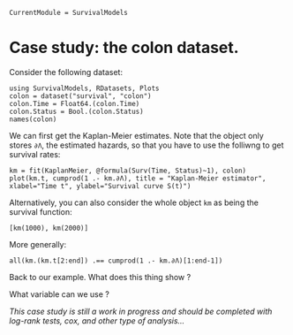 ```@meta
CurrentModule = SurvivalModels
```

# Case study: the colon dataset. 

Consider the following dataset: 

```@example 1
using SurvivalModels, RDatasets, Plots
colon = dataset("survival", "colon")
colon.Time = Float64.(colon.Time)
colon.Status = Bool.(colon.Status)
names(colon)
```

We can first get the Kaplan-Meier estimates. Note that the object only stores `∂Λ`, the estimated hazards, so that you have to use the folliwng to get survival rates: 

```@example 1
km = fit(KaplanMeier, @formula(Surv(Time, Status)~1), colon)
plot(km.t, cumprod(1 .- km.∂Λ), title = "Kaplan-Meier estimator", xlabel="Time t", ylabel="Survival curve S(t)")
```

Alternatively, you can also consider the whole object `km` as being the survival function: 

```@example 1
[km(1000), km(2000)]
```

More generally: 
```@example 1
all(km.(km.t[2:end]) .== cumprod(1 .- km.∂Λ)[1:end-1])
```

Back to our example. What does this thing show ? 

What variable can we use ? 


*This case study is still a work in progress and should be completed with log-rank tests, cox, and other type of analysis...* 